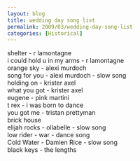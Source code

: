 ```yaml
---
layout: blog
title: wedding day song list
permalink: 2009/03/wedding-day-song-list
categories: [Historical]
---
```


<p>shelter - r lamontagne<br />
i could hold u in my arms - r lamontagne<br />
orange sky - alexi murdoch<br />
song for you - alexi murdoch - slow song<br />
holding on - krister axel<br />
what you got - krister axel<br />
eugene - pink martini<br />
t rex - i was born to dance<br />
you got me - tristan prettyman<br />
brick house<br />
elijah rocks - ollabelle - slow song<br />
low rider - war - dance song<br />
Cold Water - Damien Rice - slow song<br />
black keys - the lengths</p>
